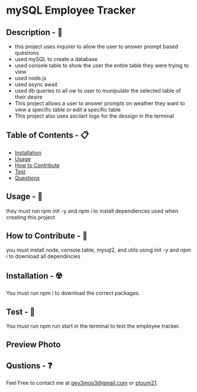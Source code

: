 # mySQL Employee Tracker

## Description - 💠
* this project uses inquirer to allow the user to answer prompt based questions  
* used mySQL to create a database
* used console table to show the user the entire table they were trying to view 
* used node.js
* used async await 
* used db queries to all ow to user to munipulate the selected table of their desire
* This project allows a user to answer prompts on weather they want to view a specific table or edit a specific table
* This project also uses asciiart logo for the dessign in the terminal

## Table of Contents - 📋
* [Installation](#installation---☢️)
* [Usage](#usage---💎)
* [How to Contribute](#how-to-contribute---🍴)
* [Test](#test---🧪)
* [Questions](#qustions---❓)

## Usage - 💎
they must run rpm init -y and npm i to install dependiences used when creating this project

## How to Contribute - 🍴
you must install node, console.table, mysql2, and utils using init -y and npm i to download all dependincies

## Installation - ☢️
 You must run npm i to download the correct packages.

## Test - 🧪
You must run npm run start in the terminal to test the employee tracker.

## Preview Photo


## Qustions - ❓
Feel Free to contact me at pey3moo3@gmail.com or [ptoum21](https://github.com/ptoum21).